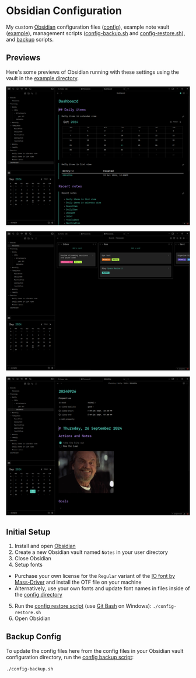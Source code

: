 # Obsidian Configuration

My custom [Obsidian](https://obsidian.md/) configuration files ([config](config/)), example note vault ([example](example/)), management scripts ([config-backup.sh](config-backup.sh) and [config-restore.sh](config-restore.sh)), and [backup](backup/) scripts.

## Previews

Here's some previews of Obsidian running with these settings using the vault in the [example directory](example).

![Screenshot of a dashboard note](docs/dashboard.png)

![Screenshot of a board note](docs/board.png)

![Screenshot of a daily note](docs/daily.png)

## Initial Setup

1. Install and open [Obsidian](https://obsidian.md/)
2. Create a new Obsidian vault named `Notes` in your user directory
3. Close Obsidian
4. Setup fonts

- Purchase your own license for the `Regular` variant of the [IO font by Mass-Driver](https://io.mass-driver.com/) and install the OTF file on your machine
- Alternatively, use your own fonts and update font names in files inside of the [config directory](config/)

5. Run the [config restore script](config-restore.sh) (use [Git Bash](https://git-scm.com/downloads) on Windows): `./config-restore.sh`
6. Open Obsidian

## Backup Config

To update the config files here from the config files in your Obsidian vault configuration directory, run the [config backup script](config-backup.sh):

`./config-backup.sh`

